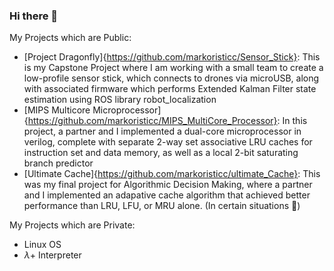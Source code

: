 ### Hi there 👋

My Projects which are Public:
* [Project Dragonfly]{https://github.com/markoristicc/Sensor_Stick}: 
This is my Capstone Project where I am working with a small team to create a low-profile sensor stick, which connects to drones via microUSB, along with associated firmware which performs Extended Kalman Filter state estimation using ROS library robot_localization
* [MIPS Multicore Microprocessor]{https://github.com/markoristicc/MIPS_MultiCore_Processor}: In this project, a partner and I implemented a dual-core microprocessor in verilog, complete with separate 2-way set associative LRU caches for instruction set and data memory, as well as a local 2-bit saturating branch predictor
* [Ultimate Cache]{https://github.com/markoristicc/ultimate_Cache}: This was my final project for Algorithmic Decision Making, where a partner and I implemented an adapative cache algorithm that achieved better performance than LRU, LFU, or MRU alone. (In certain situations 😬)


My Projects which are Private:
* Linux OS
* $\lambda$+ Interpreter
<!--* BusTub Relational Database-->
<!--
**markoristicc/markoristicc** is a ✨ _special_ ✨ repository because its `README.md` (this file) appears on your GitHub profile.

Here are some ideas to get you started:

- 🔭 I’m currently working on ...
- 🌱 I’m currently learning ...
- 👯 I’m looking to collaborate on ...
- 🤔 I’m looking for help with ...
- 💬 Ask me about ...
- 📫 How to reach me: ...
- 😄 Pronouns: ...
- ⚡ Fun fact: ...
-->
